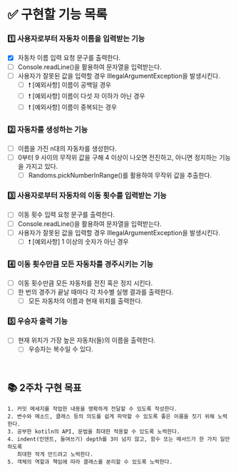 # ✅ 구현할 기능 목록
### 1️⃣ 사용자로부터 자동차 이름을 입력받는 기능
- [x] 자동차 이름 입력 요청 문구를 출력한다.
- [ ] Console.readLine()을 활용하여 문자열을 입력받는다.
- [ ] 사용자가 잘못된 값을 입력할 경우 IllegalArgumentException을 발생시킨다.
    - [ ] ❗️ [예외사항] 이름이 공백일 경우
    - [ ] ❗️ [예외사항] 이름이 다섯 자 이하가 아닌 경우
    - [ ] ❗ [예외사항] 이름이 중복되는 경우

### 2️⃣ 자동차를 생성하는 기능
- [ ] 이름을 가진 n대의 자동차를 생성한다.
- [ ] 0부터 9 사이의 무작위 값을 구해 4 이상이 나오면 전진하고, 아니면 정지하는 기능을 가지고 있다.
    - [ ] Randoms.pickNumberInRange()를 활용하여 무작위 값을 추출한다.

### 3️⃣ 사용자로부터 자동차의 이동 횟수를 입력받는 기능
- [ ] 이동 횟수 입력 요청 문구를 출력한다.
- [ ] Console.readLine()을 활용하여 문자열을 입력받는다.
- [ ] 사용자가 잘못된 값을 입력할 경우 IllegalArgumentException을 발생시킨다.
    - [ ] ❗️ [예외사항] 1 이상의 숫자가 아닌 경우

### 4️⃣ 이동 횟수만큼 모든 자동차를 경주시키는 기능
- [ ] 이동 횟수만큼 모든 자동차를 전진 혹은 정지 시킨다.
- [ ] 한 번의 경주가 끝날 때마다 각 차수별 실행 결과를 출력한다.
    - [ ] 모든 자동차의 이름과 현재 위치를 출력한다.

### 5️⃣ 우승자 출력 기능
- [ ] 현재 위치가 가장 높은 자동차(들)의 이름을 출력한다.
    - [ ] 우승자는 복수일 수 있다.

<br/>

## 📚 2주차 구현 목표
    1. 커밋 메세지를 작업한 내용을 명확하게 전달할 수 있도록 작성한다.
    2. 변수와 메소드, 클래스 등의 의도를 쉽게 파악할 수 있도록 좋은 이름을 짓기 위해 노력한다.
    3. 공부한 kotiln의 API, 문법을 최대한 적용할 수 있도록 노력한다.
    4. indent(인덴트, 들여쓰기) depth를 3이 넘지 않고, 함수 또는 메서드가 한 가지 일만 하도록
       최대한 작게 만드려고 노력한다.
    5. 객체의 역할과 책임에 따라 클래스를 분리할 수 있도록 노력한다.
